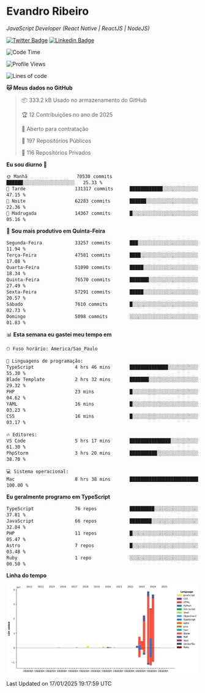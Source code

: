 # Evandro **Ribeiro**

*JavaScript Developer (React Native | ReactJS | NodeJS)*

[![Twitter Badge](https://img.shields.io/badge/-@ribeiroevandro-201B2D?style=flat-square&labelColor=201B2D&logo=twitter&logoColor=white&link=https://twitter.com/ribeiroevandro)](https://twitter.com/ribeiroevandro) 
[![Linkedin Badge](https://img.shields.io/badge/-Evandro%20Ribeiro-201B2D?style=flat-square&logo=Linkedin&logoColor=white&link=https://www.linkedin.com/in/ribeiroevandro)](https://www.linkedin.com/in/ribeiroevandro) 


<!--START_SECTION:waka-->
![Code Time](http://img.shields.io/badge/Code%20Time-4%2C242%20hrs%2014%20mins-blue)

![Profile Views](http://img.shields.io/badge/Visualizac%C3%B5es%20do%20perfil-15-blue)

![Lines of code](https://img.shields.io/badge/Desde%20o%20Hello%20World%20eu%20escrevi-141.4%20million%20linhas%20de%20c%C3%B3digo-blue)

**🐱 Meus dados no GitHub** 

> 📦 333.2 kB Usado no armazenamento do GitHub 
 > 
> 🏆 12 Contribuições no ano de 2025
 > 
> 💼 Aberto para contratação
 > 
> 📜 197 Repositórios Públicos 
 > 
> 🔑 116 Repositórios Privados 
 > 
**Eu sou diurno 🐤** 

```text
🌞 Manhã                  70530 commits       ██████░░░░░░░░░░░░░░░░░░░   25.33 % 
🌆 Tarde                  131317 commits      ████████████░░░░░░░░░░░░░   47.15 % 
🌃 Noite                  62283 commits       ██████░░░░░░░░░░░░░░░░░░░   22.36 % 
🌙 Madrugada              14367 commits       █░░░░░░░░░░░░░░░░░░░░░░░░   05.16 % 
```
📅 **Sou mais produtivo em Quinta-Feira** 

```text
Segunda-Feira            33257 commits       ███░░░░░░░░░░░░░░░░░░░░░░   11.94 % 
Terça-Feira              47581 commits       ████░░░░░░░░░░░░░░░░░░░░░   17.08 % 
Quarta-Feira             51090 commits       █████░░░░░░░░░░░░░░░░░░░░   18.34 % 
Quinta-Feira             76570 commits       ███████░░░░░░░░░░░░░░░░░░   27.49 % 
Sexta-Feira              57291 commits       █████░░░░░░░░░░░░░░░░░░░░   20.57 % 
Sábado                   7610 commits        █░░░░░░░░░░░░░░░░░░░░░░░░   02.73 % 
Domingo                  5098 commits        ░░░░░░░░░░░░░░░░░░░░░░░░░   01.83 % 
```


📊 **Esta semana eu gastei meu tempo em** 

```text
🕑︎ Fuso horário: America/Sao_Paulo

💬 Linguagens de programação: 
TypeScript               4 hrs 46 mins       ██████████████░░░░░░░░░░░   55.30 % 
Blade Template           2 hrs 32 mins       ███████░░░░░░░░░░░░░░░░░░   29.32 % 
PHP                      23 mins             █░░░░░░░░░░░░░░░░░░░░░░░░   04.62 % 
YAML                     16 mins             █░░░░░░░░░░░░░░░░░░░░░░░░   03.23 % 
CSS                      16 mins             █░░░░░░░░░░░░░░░░░░░░░░░░   03.17 % 

🔥 Editores: 
VS Code                  5 hrs 17 mins       ███████████████░░░░░░░░░░   61.30 % 
PhpStorm                 3 hrs 20 mins       ██████████░░░░░░░░░░░░░░░   38.70 % 

💻 Sistema operacional: 
Mac                      8 hrs 38 mins       █████████████████████████   100.00 % 
```

**Eu geralmente programo em TypeScript** 

```text
TypeScript               76 repos            █████████░░░░░░░░░░░░░░░░   37.81 % 
JavaScript               66 repos            ████████░░░░░░░░░░░░░░░░░   32.84 % 
PHP                      11 repos            █░░░░░░░░░░░░░░░░░░░░░░░░   05.47 % 
Astro                    7 repos             █░░░░░░░░░░░░░░░░░░░░░░░░   03.48 % 
Ruby                     1 repo              ░░░░░░░░░░░░░░░░░░░░░░░░░   00.50 % 
```



**Linha do tempo**

![Lines of Code chart](https://raw.githubusercontent.com/ribeiroevandro/ribeiroevandro/main/assets/bar_graph.png)


 Last Updated on 17/01/2025 19:17:59 UTC
<!--END_SECTION:waka-->
